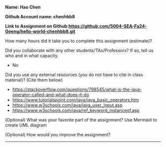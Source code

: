 **Name: Hao Chen**

**Github Account name: chenhbb8**

**Link to Assignment on Github:https://github.com/5004-SEA-Fa24-Geeng/hello-world-chenhbb8.git** 

How many hours did it take you to complete this assignment (estimate)?

Did you collaborate with any other students/TAs/Professors? If so, tell us who and in what
capacity.

* No
  
Did you use any external resources (you do not have to cite in class material)? (Cite them below)

* https://stackoverflow.com/questions/798545/what-is-the-java-operator-called-and-what-does-it-do
* https://www.tutorialspoint.com/java/java_basic_operators.htm
* https://www.w3schools.com/java/java_user_input.asp
* https://www.w3schools.com/java/ref_keyword_instanceof.asp


(Optional) What was your favorite part of the assignment?
Use Mermaid to create UML diagram

(Optional) How would you improve the assignment?

---
